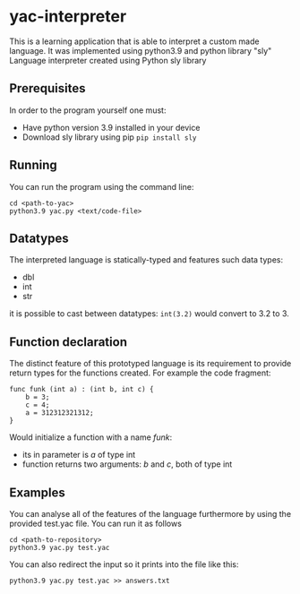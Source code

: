 # yac-interpreter
This is a learning application that is able to interpret a custom made language. It was implemented using python3.9 and python library "sly"
Language interpreter created using Python sly library

## Prerequisites
In order to the program yourself one must:
- Have python version 3.9 installed in your device
- Download sly library using pip
``` pip install sly ```

## Running
You can run the program using the command line:  
```
cd <path-to-yac>
python3.9 yac.py <text/code-file>
```
## Datatypes
The interpreted language is statically-typed and features such data types:
- dbl
- int
- str
<!-- end of the list -->

it is possible to cast between datatypes: ```int(3.2)``` would convert to 3.2 to 3.

## Function declaration
The distinct feature of this prototyped language is its requirement to provide return types for the functions created. For example the code fragment:
```
func funk (int a) : (int b, int c) { 
	b = 3; 
	c = 4; 
	a = 312312321312;
}
```
Would initialize a function with a name *funk*:
-  its in parameter is *a* of type int
-  function returns two arguments: *b* and *c*, both of type int
<!-- end of the list -->

## Examples
You can analyse all of the features of the language furthermore by using the provided test.yac file. You can run it as follows
```
cd <path-to-repository>
python3.9 yac.py test.yac
```
You can also redirect the input so it prints into the file like this: 
```
python3.9 yac.py test.yac >> answers.txt
```
